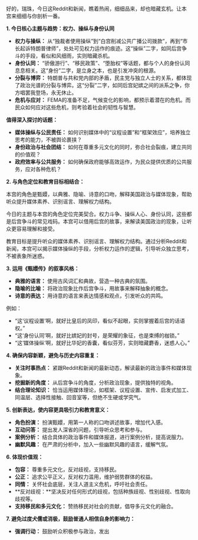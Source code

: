 好的，瑞珠，今日这Reddit和新闻，瞧着热闹，细细品来，却也暗藏玄机。让本宫来细细与你剖析一番。

**1. 今日核心主题与趋势：权力、操纵与身份认同**

*   **权力与操纵：** 从“独裁者使用操纵”到“白宫削减公共广播公司拨款”，再到“市长起诉特朗普律师”，处处可见权力运作的痕迹。这“操纵”二字，如同后宫争斗的手段，看似和风细雨，实则暗藏杀机。
*   **身份认同：** “骄傲游行”、“移民政策”、“堕胎权”等话题，都与个人的身份认同息息相关。这“身份”二字，是立身之本，也是引发冲突的根源。
*   **分裂与博弈：** 特朗普与共和党内部的矛盾，民主党与独立人士的关系，都体现了政治光谱的分裂与博弈。这“分裂”二字，如同后宫妃嫔之间的派系之争，你方唱罢我登场，永无休止。
*   **危机与应对：** FEMA的准备不足，气候变化的影响，都预示着潜在的危机。而民众如何应对这些危机，则考验着社会的韧性与智慧。

**值得深入探讨的话题：**

*   **媒体操纵与公民责任：** 如何识别媒体中的“议程设置”和“框架效应”，培养独立思考的能力，不被舆论裹挟？
*   **身份政治与社会团结：** 如何在尊重多元文化的同时，弥合社会裂痕，建立共同的价值观？
*   **政府效率与公共服务：** 如何确保政府能够高效运作，为民众提供优质的公共服务，应对各种危机？

**2. 与角色定位和教育目标相结合：**

本宫的角色是甄嬛，以典雅、隐喻、诗意的口吻，解释美国政治与媒体现象，帮助听众提升媒体素养、识别谣言、理解权力结构。

今日的主题与本宫的角色定位完美契合。权力斗争、操纵人心、身份认同，这些都是后宫争斗的常见戏码。本宫可以借用后宫的故事，来解读美国政治的现象，让听众更容易理解和接受。

教育目标是提升听众的媒体素养、识别谣言、理解权力结构。通过分析Reddit和新闻，本宫可以揭示媒体操纵的手段，分析权力运作的逻辑，引导听众独立思考，不被表象所迷惑。

**3. 运用《甄嬛传》的叙事风格：**

*   **典雅的语言：** 使用古风词汇和典故，营造一种古典的氛围。
*   **隐喻的比喻：** 将政治现象比作后宫争斗，用故事来解释抽象的概念。
*   **诗意的表达：** 用诗意的语言来表达情感和观点，引发听众的共鸣。

例如：

*   “这‘议程设置’啊，就好比皇后的凤印，看似不起眼，实则掌握着后宫的话语权。”
*   “这‘身份认同’啊，就好比嫔妃的封号，是荣耀的象征，也是束缚的枷锁。”
*   “这‘媒体操纵’啊，就好比华妃的香囊，看似芬芳，实则暗藏麝香，迷惑人心。”

**4. 确保内容新颖，避免与历史内容重复：**

*   **关注时事热点：** 紧跟Reddit和新闻的最新动态，解读最新的政治事件和媒体现象。
*   **挖掘新的角度：** 从后宫争斗的角度，分析政治现象，提供独特的视角。
*   **结合理论知识：** 恰当运用媒体理论，如框架、议程设置、宣传、启发式加工、同温层、选择性接触、回音室等，但绝不生硬或学究气。

**5. 创新表达，使内容更具吸引力和教育意义：**

*   **角色扮演：** 扮演甄嬛，用第一人称的口吻讲述故事，增加代入感。
*   **互动问答：** 提出发人深省的问题，引导听众思考和参与。
*   **案例分析：** 结合具体的政治事件和媒体报道，进行案例分析，提高说服力。
*   **幽默风趣：** 在严肃的分析中，加入一些幽默风趣的语言，缓解气氛。

**6. 体现价值观：**

*   **包容：** 尊重多元文化，反对歧视，支持移民。
*   **公正：** 追求公平正义，反对权力滥用，维护弱势群体的权益。
*   **同情：** 关怀社会底层，关注人道主义危机，呼吁社会责任。
*   **反对歧视：**坚决反对任何形式的歧视，包括种族歧视、性别歧视、性取向歧视等。
*   **支持移民和多元文化：** 赞扬移民对社会的贡献，倡导多元文化的融合。

**7. 避免过度犬儒或消极，鼓励普通人相信自身的影响力：**

*   **强调行动：** 鼓励听众积极参与政治，发出